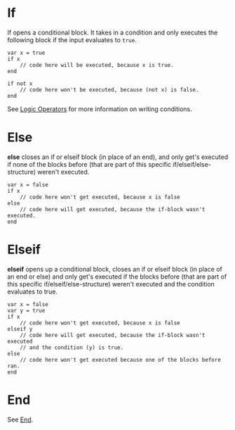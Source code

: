 # If

If opens a conditional block. It takes in a condition and only executes the following block if the input evaluates to `true`.

```
var x = true
if x
    // code here will be executed, because x is true.
end

if not x
    // code here won't be executed, because (not x) is false.
end
```

See [Logic Operators](LogicOperators.md) for more information on writing conditions.

# Else

**else** closes an if or elseif block (in place of an end), and only get's executed if none of the blocks before (that are part of this specific if/elseif/else-structure) weren't executed.

```
var x = false
if x
    // code here won't get executed, because x is false
else
    // code here will get executed, because the if-block wasn't executed.
end
```

# Elseif

**elseif** opens up a conditional block, closes an if or elseif block (in place of an end or else) and only get's executed if the blocks before (that are part of this specific if/elseif/else-structure) weren't executed and the condition evaluates to true.

```
var x = false
var y = true
if x
    // code here won't get executed, because x is false
elseif y
    // code here will get executed, because the if-block wasn't executed
    // and the condition (y) is true.
else
    // code here won't get executed because one of the blocks before ran.
end
```

# End

See [End](End.md).
